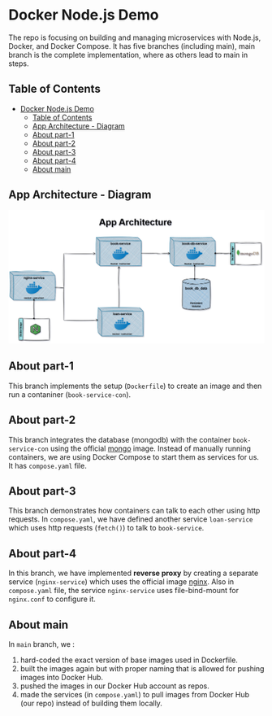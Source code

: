 # Docker Node.js Demo

The repo is focusing on building and managing microservices with Node.js, Docker, and Docker Compose. It has five branches (including main), main branch is the complete implementation, where as others lead to main in steps.

## Table of Contents

- [Docker Node.js Demo](#docker-nodejs-demo)
  - [Table of Contents](#table-of-contents)
  - [App Architecture - Diagram](#app-architecture---diagram)
  - [About part-1](#about-part-1)
  - [About part-2](#about-part-2)
  - [About part-3](#about-part-3)
  - [About part-4](#about-part-4)
  - [About main](#about-main)


## App Architecture - Diagram
![App Architecture - Diagram](./App_Architecture.drawio.png)


## About part-1 

This branch implements the setup (`Dockerfile`) to create an image and then run a contaniner (`book-service-con`).


## About part-2

This branch integrates the database (mongodb) with the container `book-service-con` using the official [mongo](https://hub.docker.com/_/mongo) image. Instead of manually running containers, we are using Docker Compose to start them as services for us. It has `compose.yaml` file.


## About part-3

This branch demonstrates how containers can talk to each other using http requests. In `compose.yaml`, we have defined another service `loan-service` which uses http requests (`fetch()`) to talk to `book-service`.


## About part-4

In this branch, we have implemented **reverse proxy** by creating a separate service (`nginx-service`) which uses the official image [nginx](https://hub.docker.com/_/nginx). Also in `compose.yaml` file, the service `nginx-service` uses file-bind-mount for `nginx.conf` to configure it.



## About main

In `main` branch, we :
1. hard-coded the exact version of base images used in Dockerfile.
2. built the images again but with proper naming that is allowed for pushing images into Docker Hub.
3. pushed the images in our Docker Hub account as repos.
4. made the services (in `compose.yaml`) to pull images from Docker Hub (our repo) instead of building them locally.

